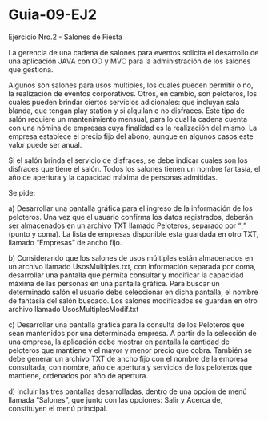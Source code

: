 # Guia-09-EJ2

Ejercicio Nro.2 - Salones de Fiesta

La gerencia de una cadena de salones para eventos solicita el desarrollo de una aplicación JAVA con OO y MVC para la administración de los salones que gestiona.

Algunos son salones para usos múltiples, los cuales pueden permitir o no, la realización de eventos corporativos.
Otros, en cambio, son peloteros, los cuales pueden brindar ciertos servicios adicionales: que incluyan sala blanda, que tengan play station y si alquilan o no disfraces. Este tipo de salón requiere un mantenimiento mensual, para lo cual la cadena cuenta con una nómina de empresas cuya finalidad es la realización del mismo. La empresa establece el precio fijo del abono, aunque en algunos casos este valor puede ser anual.

Si el salón brinda el servicio de disfraces, se debe indicar cuales son los disfraces que tiene el salón. 
Todos los salones tienen un nombre fantasía, el año de apertura y la capacidad máxima de personas admitidas.

Se pide:

a) Desarrollar una pantalla gráfica para el ingreso de la información de los peloteros. Una vez que el usuario confirma los datos registrados, deberán ser almacenados en un archivo TXT llamado Peloteros, separado por “;” (punto y coma). La lista de empresas disponible esta guardada en otro TXT, llamado “Empresas” de ancho fijo.

b) Considerando que los salones de usos múltiples están almacenados en un archivo llamado UsosMultiples.txt, con información separada por coma, desarrollar una pantalla que permita consultar y modificar la capacidad máxima de las personas en una pantalla gráfica. Para buscar un determinado salón el usuario debe seleccionar en dicha pantalla, el nombre de fantasía del salón buscado. Los salones modificados se guardan en otro archivo llamado UsosMultiplesModif.txt

c) Desarrollar una pantalla gráfica para la consulta de los Peloteros que sean mantenidos por una determinada empresa. A partir de la selección de una empresa, la aplicación debe mostrar en pantalla la cantidad de peloteros que mantiene y el mayor y menor precio que cobra. También se debe generar un archivo TXT de ancho fijo con el nombre de la empresa consultada, con nombre, año de apertura y servicios de los peloteros que mantiene, ordenados por año de apertura.

d) Incluir las tres pantallas desarrolladas, dentro de una opción de menú llamada “Salones”, que junto con las opciones: Salir y Acerca de, constituyen el menú principal.
